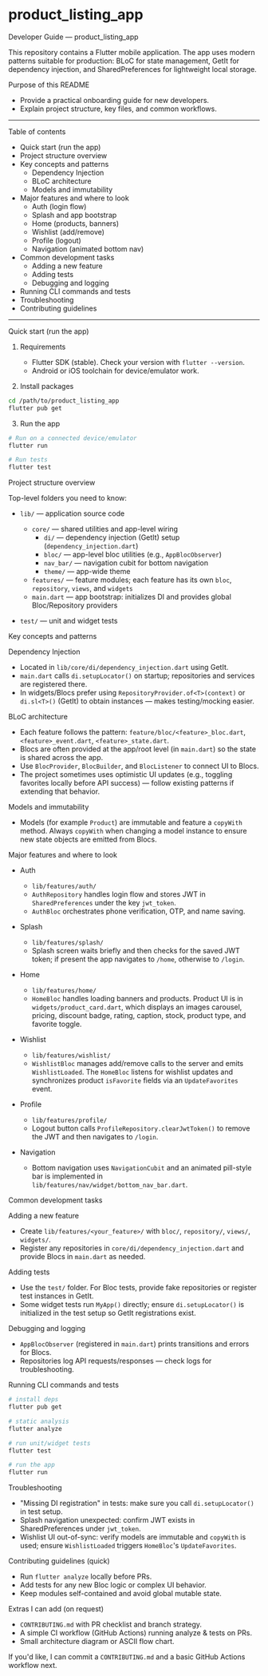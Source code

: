 # product_listing_app

Developer Guide — product_listing_app

This repository contains a Flutter mobile application. The app uses modern
patterns suitable for production: BLoC for state management, GetIt for
dependency injection, and SharedPreferences for lightweight local storage.

Purpose of this README
- Provide a practical onboarding guide for new developers.
- Explain project structure, key files, and common workflows.

---

Table of contents
- Quick start (run the app)
- Project structure overview
- Key concepts and patterns
	- Dependency Injection
	- BLoC architecture
	- Models and immutability
- Major features and where to look
	- Auth (login flow)
	- Splash and app bootstrap
	- Home (products, banners)
	- Wishlist (add/remove)
	- Profile (logout)
	- Navigation (animated bottom nav)
- Common development tasks
	- Adding a new feature
	- Adding tests
	- Debugging and logging
- Running CLI commands and tests
- Troubleshooting
- Contributing guidelines

---

Quick start (run the app)

1. Requirements
	 - Flutter SDK (stable). Check your version with `flutter --version`.
	 - Android or iOS toolchain for device/emulator work.

2. Install packages

```bash
cd /path/to/product_listing_app
flutter pub get
```

3. Run the app

```bash
# Run on a connected device/emulator
flutter run

# Run tests
flutter test
```

Project structure overview

Top-level folders you need to know:

- `lib/` — application source code
	- `core/` — shared utilities and app-level wiring
		- `di/` — dependency injection (GetIt) setup (`dependency_injection.dart`)
		- `bloc/` — app-level bloc utilities (e.g., `AppBlocObserver`)
		- `nav_bar/` — navigation cubit for bottom navigation
		- `theme/` — app-wide theme
	- `features/` — feature modules; each feature has its own `bloc`, `repository`, `views`, and `widgets`
	- `main.dart` — app bootstrap: initializes DI and provides global Bloc/Repository providers

- `test/` — unit and widget tests

Key concepts and patterns

Dependency Injection
- Located in `lib/core/di/dependency_injection.dart` using GetIt.
- `main.dart` calls `di.setupLocator()` on startup; repositories and services are registered there.
- In widgets/Blocs prefer using `RepositoryProvider.of<T>(context)` or `di.sl<T>()` (GetIt) to obtain instances — makes testing/mocking easier.

BLoC architecture
- Each feature follows the pattern: `feature/bloc/<feature>_bloc.dart`, `<feature>_event.dart`, `<feature>_state.dart`.
- Blocs are often provided at the app/root level (in `main.dart`) so the state is shared across the app.
- Use `BlocProvider`, `BlocBuilder`, and `BlocListener` to connect UI to Blocs.
- The project sometimes uses optimistic UI updates (e.g., toggling favorites locally before API success) — follow existing patterns if extending that behavior.

Models and immutability
- Models (for example `Product`) are immutable and feature a `copyWith` method. Always `copyWith` when changing a model instance to ensure new state objects are emitted from Blocs.

Major features and where to look

- Auth
	- `lib/features/auth/`
	- `AuthRepository` handles login flow and stores JWT in `SharedPreferences` under the key `jwt_token`.
	- `AuthBloc` orchestrates phone verification, OTP, and name saving.

- Splash
	- `lib/features/splash/`
	- Splash screen waits briefly and then checks for the saved JWT token; if present the app navigates to `/home`, otherwise to `/login`.

- Home
	- `lib/features/home/`
	- `HomeBloc` handles loading banners and products. Product UI is in `widgets/product_card.dart`, which displays an images carousel, pricing, discount badge, rating, caption, stock, product type, and favorite toggle.

- Wishlist
	- `lib/features/wishlist/`
	- `WishlistBloc` manages add/remove calls to the server and emits `WishlistLoaded`. The `HomeBloc` listens for wishlist updates and synchronizes product `isFavorite` fields via an `UpdateFavorites` event.

- Profile
	- `lib/features/profile/`
	- Logout button calls `ProfileRepository.clearJwtToken()` to remove the JWT and then navigates to `/login`.

- Navigation
	- Bottom navigation uses `NavigationCubit` and an animated pill-style bar is implemented in `lib/features/nav/widget/bottom_nav_bar.dart`.

Common development tasks

Adding a new feature
- Create `lib/features/<your_feature>/` with `bloc/`, `repository/`, `views/`, `widgets/`.
- Register any repositories in `core/di/dependency_injection.dart` and provide Blocs in `main.dart` as needed.

Adding tests
- Use the `test/` folder. For Bloc tests, provide fake repositories or register test instances in GetIt.
- Some widget tests run `MyApp()` directly; ensure `di.setupLocator()` is initialized in the test setup so GetIt registrations exist.

Debugging and logging
- `AppBlocObserver` (registered in `main.dart`) prints transitions and errors for Blocs.
- Repositories log API requests/responses — check logs for troubleshooting.

Running CLI commands and tests

```bash
# install deps
flutter pub get

# static analysis
flutter analyze

# run unit/widget tests
flutter test

# run the app
flutter run
```

Troubleshooting
- "Missing DI registration" in tests: make sure you call `di.setupLocator()` in test setup.
- Splash navigation unexpected: confirm JWT exists in SharedPreferences under `jwt_token`.
- Wishlist UI out-of-sync: verify models are immutable and `copyWith` is used; ensure `WishlistLoaded` triggers `HomeBloc`'s `UpdateFavorites`.

Contributing guidelines (quick)
- Run `flutter analyze` locally before PRs.
- Add tests for any new Bloc logic or complex UI behavior.
- Keep modules self-contained and avoid global mutable state.

Extras I can add (on request)
- `CONTRIBUTING.md` with PR checklist and branch strategy.
- A simple CI workflow (GitHub Actions) running analyze & tests on PRs.
- Small architecture diagram or ASCII flow chart.

If you'd like, I can commit a `CONTRIBUTING.md` and a basic GitHub Actions workflow next.
